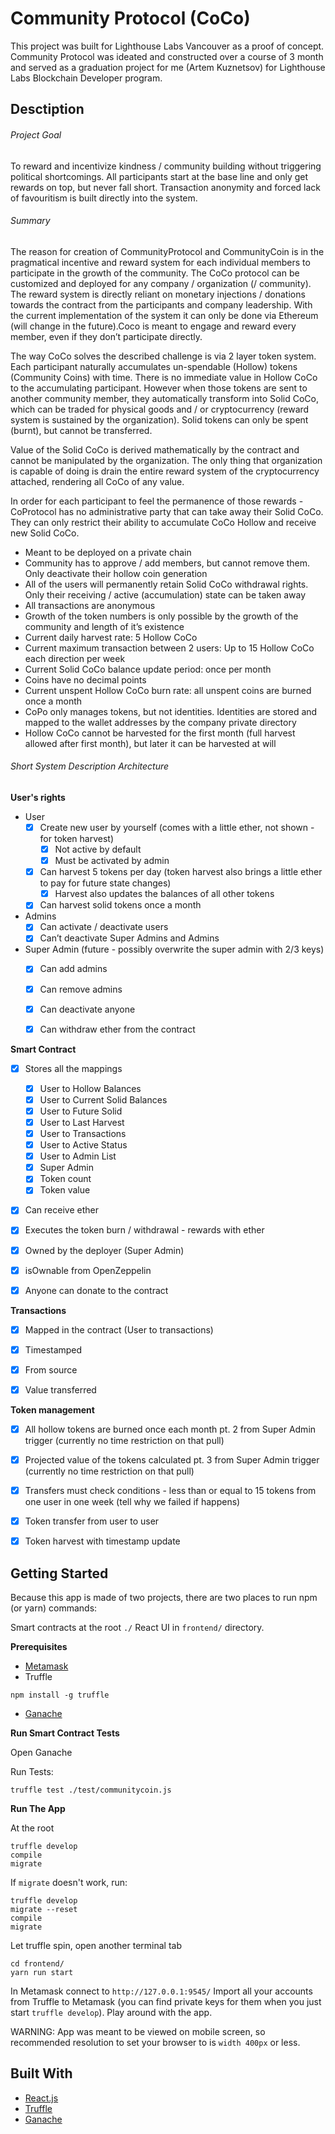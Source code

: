 # Community Protocol (CoCo)
This project was built for Lighthouse Labs Vancouver as a proof of concept. Community Protocol was ideated and constructed over a course of 3 month and served as a graduation project for me (Artem Kuznetsov) for Lighthouse Labs Blockchain Developer program.


## Desctiption
###### Project Goal
To reward and incentivize kindness / community building without triggering political shortcomings.
All participants start at the base line and only get rewards on top, but never fall short. Transaction anonymity and forced lack of favouritism is built directly into the system.


###### Summary
The reason for creation of CommunityProtocol and CommunityCoin is in the pragmatical incentive and reward system for each individual members to participate in the growth of the community. The CoCo protocol can be customized and deployed for any company / organization (/ community). The reward system is directly reliant on monetary injections / donations towards the contract from the participants and company leadership. With the current implementation of the system it can only be done via Ethereum (will change in the future).Coco is meant to engage and reward every member, even if they don’t participate directly.

The way CoCo solves the described challenge is via 2 layer token system. Each participant naturally accumulates un-spendable (Hollow) tokens (Community Coins) with time. There is no immediate value in Hollow CoCo to the accumulating participant. However when those tokens are sent to another community member, they automatically transform into Solid CoCo, which can be traded for physical goods and / or cryptocurrency (reward system is sustained by the organization). Solid tokens can only be spent (burnt), but cannot be transferred.

Value of the Solid CoCo is derived mathematically by the contract and cannot be manipulated by the organization. The only thing that organization is capable of doing is drain the entire reward system of the cryptocurrency attached, rendering all CoCo of any value.

In order for each participant to feel the permanence of those rewards - CoProtocol has no administrative party that can take away their Solid CoCo. They can only restrict their ability to accumulate CoCo Hollow and receive new Solid CoCo.

- Meant to be deployed on a private chain
- Community has to approve / add members, but cannot remove them. Only deactivate their hollow coin generation
- All of the users will permanently retain Solid CoCo withdrawal rights. Only their receiving / active (accumulation) state can be taken away
- All transactions are anonymous
- Growth of the token numbers is only possible by the growth of the community and length of it’s existence
- Current daily harvest rate: 5 Hollow CoCo
- Current maximum transaction between 2 users: Up to 15 Hollow CoCo each direction per week
- Current Solid CoCo balance update period: once per month
- Coins have no decimal points
- Current unspent Hollow CoCo burn rate: all unspent coins are burned once a month
- CoPo only manages tokens, but not identities. Identities are stored and mapped to the wallet addresses by the company private directory
- Hollow CoCo cannot be harvested for the first month (full harvest allowed after first month), but later it can be harvested at will


###### Short System Description Architecture
**User's rights**
- User
    - [x] Create new user by yourself (comes with a little ether, not shown - for token harvest)
        - [x] Not active by default
        - [x] Must be activated by admin
    - [x] Can harvest 5 tokens per day (token harvest also brings a little ether to pay for future state changes)
        - [x] Harvest also updates the balances of all other tokens
    - [x] Can harvest solid tokens once a month
- Admins
    - [x] Can activate / deactivate users
    - [x] Can’t deactivate Super Admins and Admins
- Super Admin (future - possibly overwrite the super admin with 2/3 keys)
    - [x] Can add admins
    - [x] Can remove admins
    - [x] Can deactivate anyone
    - [x] Can withdraw ether from the contract


**Smart Contract**
- [x] Stores all the mappings
    - [x] User to Hollow Balances
    - [x] User to Current Solid Balances
    - [x] User to Future Solid
    - [x] User to Last Harvest
    - [x] User to Transactions
    - [x] User to Active Status
    - [x] User to Admin List
    - [x] Super Admin
    - [x] Token count
    - [x] Token value
- [x] Can receive ether
- [x] Executes the token burn / withdrawal - rewards with ether
- [x] Owned by the deployer (Super Admin)
- [x] isOwnable from OpenZeppelin
- [x] Anyone can donate to the contract


**Transactions**
- [x] Mapped in the contract (User to transactions)
- [x] Timestamped
- [x] From source
- [x] Value transferred


**Token management**
- [x] All hollow tokens are burned once each month pt. 2 from Super Admin trigger (currently no time restriction on that pull)
- [x] Projected value of the tokens calculated pt. 3 from Super Admin trigger (currently no time restriction on that pull)
- [x] Transfers must check conditions - less than or equal to 15 tokens from one user in one week (tell why we failed if happens)
- [x] Token transfer from user to user
- [x] Token harvest with timestamp update




## Getting Started
Because this app is made of two projects, there are two places to run npm (or yarn) commands:

Smart contracts at the root `./`
React UI in `frontend/` directory.



**Prerequisites**
- [Metamask](https://metamask.io/)
- Truffle
```
npm install -g truffle
```
- [Ganache](https://truffleframework.com/ganache)




**Run Smart Contract Tests**

Open Ganache

Run Tests:
```
truffle test ./test/communitycoin.js
```




**Run The App**

At the root
```
truffle develop
compile
migrate
```

If `migrate` doesn't work, run:
```
truffle develop
migrate --reset
compile
migrate
```

Let truffle spin,
open another terminal tab
```
cd frontend/
yarn run start
```

In Metamask connect to `http://127.0.0.1:9545/`
Import all your accounts from Truffle to Metamask (you can find private keys for them when you just start `truffle develop`).
Play around with the app.

WARNING: App was meant to be viewed on mobile screen, so recommended resolution to set your browser to is `width 400px` or less.




## Built With
- [React.js](https://reactjs.org/)
- [Truffle](https://www.truffleframework.com/)
- [Ganache](https://truffleframework.com/ganache)
